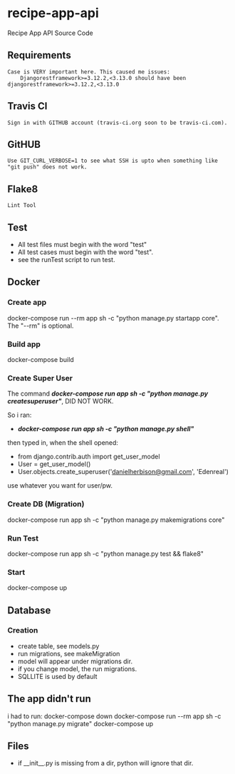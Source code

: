 # recipe-app-api
Recipe App API Source Code

## Requirements
    Case is VERY important here. This caused me issues:
        Djangorestframework>=3.12.2,<3.13.0 should have been djangorestframework>=3.12.2,<3.13.0

## Travis CI
    Sign in with GITHUB account (travis-ci.org soon to be travis-ci.com).

## GitHUB
    Use GIT_CURL_VERBOSE=1 to see what SSH is upto when something like "git push" does not work.

## Flake8
    Lint Tool

## Test
* All test files must begin with the word "test"
* All test cases must begin with the word "test".
* see the runTest script to run test.

## Docker
### Create app
docker-compose run --rm app sh -c "python manage.py startapp core".  The "--rm" is optional.
### Build app
docker-compose build
### Create Super User
The command _**docker-compose run app sh -c "python manage.py createsuperuser"**_, DID NOT WORK.

So i ran:
* _**docker-compose run app sh -c "python manage.py shell"**_

then typed in, when the shell opened:
* from django.contrib.auth import get_user_model
* User = get_user_model()
* User.objects.create_superuser('danielherbison@gmail.com', 'Edenreal')

use whatever you want for user/pw.
### Create DB (Migration)
docker-compose run app sh -c "python manage.py makemigrations core"
### Run Test
docker-compose run app sh -c "python manage.py test && flake8"
### Start 
docker-compose up

## Database
### Creation
* create table, see models.py
* run migrations, see makeMigration
* model will appear under migrations dir.
* if you change model, the run migrations.
* SQLLITE is used by default

## The app didn't run
i had to run:
docker-compose down
docker-compose run --rm app sh -c "python manage.py migrate"
docker-compose up

## Files
* if \_\_init\_\_.py is missing from a dir, python will ignore that dir.

